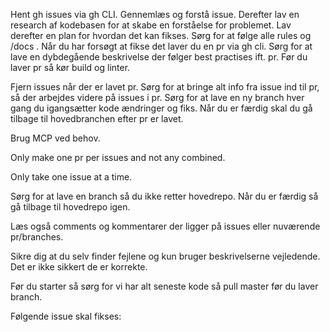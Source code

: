 Hent gh issues via gh CLI. Gennemlæs og forstå issue. Derefter lav en research af kodebasen for at skabe en forståelse for problemet. Lav derefter en plan for hvordan det kan fikses. Sørg for at følge alle rules og /docs . Når du har forsøgt at fikse det laver du en pr via gh cli. Sørg for at lave en dybdegående beskrivelse der følger best practises ift. pr. Før du laver pr så kør build og linter.

Fjern issues når der er lavet pr. Sørg for at bringe alt info fra issue ind til pr, så der arbejdes videre på issues i pr. Sørg for at lave en ny branch hver gang du igangsætter kode ændringer og fiks. Når du er færdig skal du gå tilbage til hovedbranchen efter pr er lavet.

Brug MCP ved behov.

Only make one pr per issues and not any combined.

Only take one issue at a time.

Sørg for at lave en branch så du ikke retter hovedrepo. Når du er færdig så gå tilbage til hovedrepo igen.

Læs også comments og kommentarer der ligger på issues eller nuværende pr/branches.

Sikre dig at du selv finder fejlene og kun bruger beskrivelserne vejledende. Det er ikke sikkert de er korrekte.

Før du starter så sørg for vi har alt seneste kode så pull master før du laver branch.

Følgende issue skal fikses: